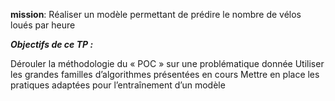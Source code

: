 **mission**:
Réaliser un modèle permettant de prédire le nombre de vélos loués par heure

***Objectifs de ce TP :***

Dérouler la méthodologie du « POC » sur une problématique donnée
Utiliser les grandes familles d’algorithmes présentées en cours
Mettre en place les pratiques adaptées pour l’entraînement d’un modèle
